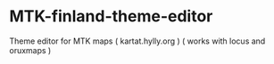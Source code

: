 # MTK-finland-theme-editor
Theme editor for  MTK maps ( kartat.hylly.org ) ( works with locus and oruxmaps )

